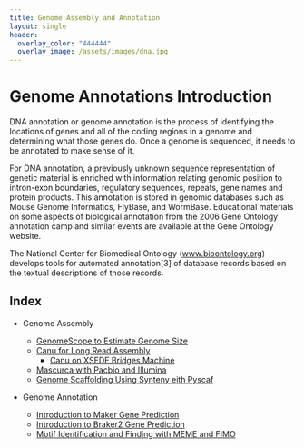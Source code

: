 ```yaml
---
title: Genome Assembly and Annotation
layout: single
header:
  overlay_color: "444444"
  overlay_image: /assets/images/dna.jpg
---
```


# Genome Annotations Introduction

DNA annotation or genome annotation is the process of identifying the locations of genes and all of the coding regions in a genome and determining what those genes do. Once a genome is sequenced, it needs to be annotated to make sense of it.

For DNA annotation, a previously unknown sequence representation of genetic material is enriched with information relating genomic position to intron-exon boundaries, regulatory sequences, repeats, gene names and protein products. This annotation is stored in genomic databases such as Mouse Genome Informatics, FlyBase, and WormBase. Educational materials on some aspects of biological annotation from the 2006 Gene Ontology annotation camp and similar events are available at the Gene Ontology website.

The National Center for Biomedical Ontology (www.bioontology.org) develops tools for automated annotation[3] of database records based on the textual descriptions of those records.

## Index

* Genome Assembly
  * [GenomeScope to Estimate Genome Size](genomescope.md)
  * [Canu for Long Read Assembly](../GenomeAssembly/LongRead//Canu.md)
    * [Canu on XSEDE Bridges Machine](../GenomeAssembly/LongRead/Canu_bridges.md)
  * [Mascurca with Pacbio and Illumina](../GenomeAssembly/Hybrid/MaSuRCA.md)
  * [Genome Scaffolding Using Synteny eith Pyscaf](../GenomeAssembly/Pyscaf_Synteny_Scaffolding.md)

* Genome Annotation
  * [Introduction to Maker Gene Prediction](Intro_To_Maker.md)
  * [Introduction to Braker2 Gene Prediction](Intro_to_Braker2.md)
  * [Motif Identification and Finding with MEME and FIMO](MEME_Motif_Finding_In_Genomes.md)  
